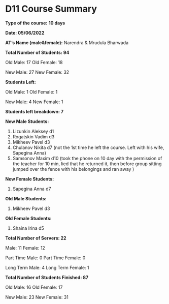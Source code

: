 # D11 Course Summary

**Type of the course:** **10 days**

**Date: 05/06/2022**

**AT’s Name (male&female):** Narendra & Mrudula Bharwada

**Total Number of Students: 94**

Old Male:  17
Old Female: 18

New Male:  27
New Female: 32

**Students Left:** 

Old Male: 1
Old Female: 1

New Male: 4
New Female: 1

**Students left breakdown: 7**

**New Male Students:** 

1. Lizunkin Aleksey d1
2. Rogatskin Vadim d3
3. Mikheev Pavel d3
4. Chulanov Nikita d7 (not the 1st time he left the course. Left with his wife, Sapegina Anna)
5. Samsonov Maxim d10 (took the phone on 10 day with the permission of the teacher for 10 min, lied that he returned it, then before group sitting jumped over the fence with his belongings and ran away )

**New Female Students:**

1. Sapegina Anna d7

**Old Male Students:**

1. Mikheev Pavel d3

**Old Female Students:** 

1. Shaina Irina d5

**Total Number of Servers: 22**

Male: 11 Female: 12

Part Time Male:  0
Part Time Female: 0

Long Term Male:  4
Long Term Female: 1

**Total Number of Students Finished: 87**

Old Male: 16
Old Female: 17

New Male: 23
New Female: 31